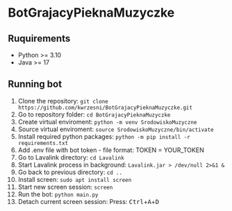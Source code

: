 # BotGrajacyPieknaMuzyczke

## Ruquirements
- Python >= 3.10
- Java >= 17

## Running bot
1. Clone the repository: ```git clone https://github.com/kwrzesni/BotGrajacyPieknaMuzyczke.git```
2. Go to repository folder: ```cd BotGrajacyPieknaMuzyczke```
3. Create virtual enviroment: ```python -m venv SrodowiskoMuzyczne```
4. Source virtual enviroment: ```source SrodowiskoMuzyczne/bin/activate```
5. Install required python packages: ```python -m pip install -r requirements.txt```
6. Add .env file with bot token - file format: TOKEN = YOUR_TOKEN
7. Go to Lavalink directory: ```cd Lavalink```
8. Start Lavalink process in background: ```Lavalink.jar > /dev/null 2>&1 &```
9. Go back to previous directory: ```cd ..```
10. Install screen: ```sudo apt install screen```
11. Start new screen session: ```screen```
12. Run the bot: ```python main.py```
13. Detach current screen session: Press: <kbd>Ctrl</kbd>+<kbd>A</kbd>+<kbd>D</kbd>
